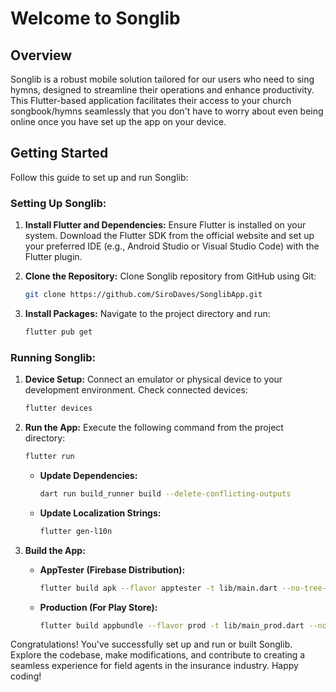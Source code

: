 # Welcome to Songlib

## Overview

Songlib is a robust mobile solution tailored for our users who need to sing hymns, designed to streamline their operations and enhance productivity. This Flutter-based application facilitates their access to your church songbook/hymns seamlessly that you don't have to worry about even being online once you have set up the app on your device.

## Getting Started

Follow this guide to set up and run Songlib:

### Setting Up Songlib:

1. **Install Flutter and Dependencies:** Ensure Flutter is installed on your system. Download the Flutter SDK from the official website and set up your preferred IDE (e.g., Android Studio or Visual Studio Code) with the Flutter plugin.

2. **Clone the Repository:** Clone Songlib repository from GitHub using Git:

    ```bash
    git clone https://github.com/SiroDaves/SonglibApp.git
    ```

3. **Install Packages:** Navigate to the project directory and run:

    ```bash
    flutter pub get
    ```

### Running Songlib:

1. **Device Setup:** Connect an emulator or physical device to your development environment. Check connected devices:

    ```bash
    flutter devices
    ```

2. **Run the App:** Execute the following command from the project directory:

    ```bash
    flutter run
    ```

    - **Update Dependencies:**

        ```bash
        dart run build_runner build --delete-conflicting-outputs
        ```

    - **Update Localization Strings:**

        ```bash
        flutter gen-l10n
        ```

3. **Build the App:**

    - **AppTester (Firebase Distribution):**

        ```bash
        flutter build apk --flavor apptester -t lib/main.dart --no-tree-shake-icons
        ```

    - **Production (For Play Store):**

        ```bash
        flutter build appbundle --flavor prod -t lib/main_prod.dart --no-tree-shake-icons
        ```

Congratulations! You've successfully set up and run or built Songlib. Explore the codebase, make modifications, and contribute to creating a seamless experience for field agents in the insurance industry. Happy coding!